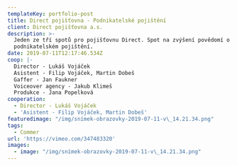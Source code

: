 ```yaml
---
templateKey: portfolio-post
title: Direct pojišťovna - Podnikatelské pojištění
client: Direct pojišťovna a.s.
description: >-
  Jeden ze tří spotů pro pojišťovnu Direct. Spot na zvýšení povědomí o
  podnikatelském pojištění. 
date: 2019-07-11T12:17:46.534Z
coop: |-
  Director - Lukáš Vojáček
  Asistent - Filip Vojáček, Martin Dobeš
  Gaffer - Jan Faukner 
  Voiceover agency - Jakub Klimeš
  Produkce - Jana Popelková
cooperation:
  - Director - Lukáš Vojáček
  - 'Asistent - Filip Vojáček, Martin Dobeš'
featuredimage: "/img/snímek-obrazovky-2019-07-11-v\_14.21.34.png"
tags:
  - Commer
url: 'https://vimeo.com/347483320'
images:
  - image: "/img/snímek-obrazovky-2019-07-11-v\_14.21.34.png"
---
```


